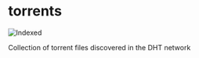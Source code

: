 torrents 
========
![Indexed](https://img.shields.io/badge/indexed-164032-blue)

Collection of torrent files discovered in the DHT network

